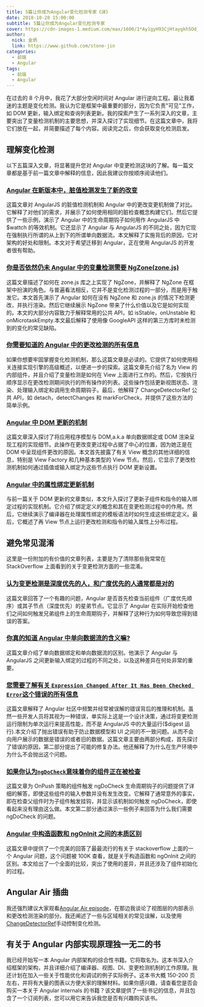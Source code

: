 ```yaml
---
title: 5篇让你成为Angular变化检测专家《译》
date: 2018-10-28 15:00:00
subtitle: 5篇让你成为Angular变化检测专家
cover: https://cdn-images-1.medium.com/max/1600/1*Ay1gyH93CjHtaygkh5Od_w.jpeg
author:
  nick: 金炳
  link: https://www.github.com/stone-jin
categories:
  - 前端
  - Angular
tags:
  - 前端
  - Angular
---
```


在过去的 8 个月中，我花了大部分空闲时间对 Angular 进行逆向工程。最让我着迷的主题是变化检测。我认为它是框架中最重要的部分，因为它负责"可见"工作，如 DOM 更新，输入绑定和查询列表更新。我的探索产生了一系列深入的文章，主要突出了变量检测机制的主要思想，并深入探讨了实现细节。在这篇文章中，我将它们放在一起，并简要描述了每个内容。阅读完之后，你会获取变化检测启发。

## 理解变化检测

以下五篇深入文章，将显著提升您对 Angular 中变更检测这块的了解。每一篇文章都是基于前一篇文章中解释的信息，因此我建议你按顺序阅读他们。

### [Angular 在新版本中，脏值检测发生了新的改变](https://www.520stone.com/page/article/Angular%E5%9C%A8%E6%96%B0%E7%89%88%E6%9C%AC%E4%B8%AD%E8%84%8F%E5%80%BC%E6%A3%80%E6%B5%8B%E6%9C%BA%E5%88%B6%E5%8F%91%E7%94%9F%E4%BA%86%E6%94%B9%E5%8F%98/)

这篇文章对 AngularJS 的脏值检测机制和 Angular 中的更改变更机制做了对比。它解释了对他们的需求，并展示了如何使用相同的脏检查概念构建它们。然后它提供了一些示例，演示了 Angular 中的生命周期钩子如何用作 AngularJS 中$wattch 的等效机制。它还显示了 Angular 与 AngularJS 的不同之处，因为它现在强制执行所谓的从上到下的所谓单向数据流。本文解释了实施背后的原因，它对架构的好处和限制。本文对于希望迁移到 Angular，正在使用 AngularJS 的开发者很有帮助。

### [你是否依然仍未 Angular 中的变量检测需要 NgZone(zone.js)](https://blog.angularindepth.com/do-you-still-think-that-ngzone-zone-js-is-required-for-change-detection-in-angular-16f7a575afef)

这篇文章描述了如何在 zone.js 库之上实现了 NgZone，并解释了 NgZone 在框架中扮演的角色。与普遍看法相反，它并不是变化检测过程的一部分，而是用于触发它。本文首先演示了 Angular 如何在没有 NgZone 和 zone.js 的情况下检测更改，并执行渲染。然后它继续展示 NgZone 带来了什么价值以及它是如何实现的。本文的大部分内容致力于解释常用的公共 API，如 isStable，onUnstable 和 onMicrotaskEmpty.本文最后解释了使用像 GoogleAPI 这样的第三方库时未检测到的变化的常见缺陷。

### [你需要知道的 Angular 中的更改检测的所有信息](https://blog.angularindepth.com/everything-you-need-to-know-about-change-detection-in-angular-8006c51d206f)

如果你想要牢固掌握变化检测机制，那么这篇文章是必读的。它提供了如何使用相关连接实现引擎的高级概述，以便进一步的探索。这篇文章先介绍了名为 View 的内部组件，并且介绍了变量检测是如何在 View 上面进行工作的。然后，它按执行顺序显示在更改检测期间执行的所有操作的列表。这些操作包括更新视图状态、渲染、处理输入绑定和调用生命周期钩子。最后，他解释了 ChangeDetectorRef 公共 API，如 detach，detectChanges 和 markForCheck，并提供了这些方法的简单示例。

### [Angular 中 DOM 更新的机制](https://blog.angularindepth.com/the-mechanics-of-dom-updates-in-angular-3b2970d5c03d)

这篇文章深入探讨了将应用程序模型与 DOM,a.k.a 单向数据绑定或 DOM 渲染呈现工程的实现细节。此操作在更改变更过程中占据了中心的位置，因为她正是在 DOM 中呈现组件更改的原因。本文首先披露了有关 View 概念的其他详细的信息，特别是 View Factory 和几种基本类型的 View 节点。然后，它显示了更改检测机制如何通过插值或输入绑定为这些节点执行 DOM 更新设置。

### [Angular 中的属性绑定更新机制](https://blog.angularindepth.com/the-mechanics-of-property-bindings-update-in-angular-39c0812bc4ce)

与前一篇关于 DOM 更新的文章类似，本文升入探讨了更新子组件和指令的输入绑定过程的实现机制。它介绍了绑定定义的概念和其在变更检测过程中的作用。然后，它继续演示了编译器在处理属性绑定的模板语法时如何生成这些绑定定义。最后，它概述了再 View 节点上运行更改检测和指令的输入属性上分布过程。

## 避免常见混淆

这里是一份附加的有价值的文章列表，主要是为了清除那些我常常在 StackOverflow 上面看到的关于变更检测方面的一些混淆。

### [认为变更检测是深度优先的人，和广度优先的人通常都是对的](https://blog.angularindepth.com/he-who-thinks-change-detection-is-depth-first-and-he-who-thinks-its-breadth-first-are-both-usually-8b6bf24a63e6)

这篇文章回答了一个有趣的问题，Angular 是否首先检查当前组件（广度优先顺序）或其子节点（深度优先）的星弟节点。它显示了 Angular 在实际开始检查他们之间如何触发兄弟组件上的生命周期钩子，并解释了这种行为如何导致您得到错误的答案。

### [你真的知道 Angular 中单向数据流的含义嘛?](https://blog.angularindepth.com/do-you-really-know-what-unidirectional-data-flow-means-in-angular-a6f55cefdc63)

这篇文章介绍了单向数据绑定和单向数据流的区别。他演示了 Angular 与 AngularJS 之间更新输入绑定的过程的不同之处，以及这种差异在何处非常的重要。

### [您需要了解有关 `Expression Changed After It Has Been Checked Error`这个错误的所有信息](https://blog.angularindepth.com/everything-you-need-to-know-about-the-expressionchangedafterithasbeencheckederror-error-e3fd9ce7dbb4)

这篇文章解释了 Angular 社区中频繁并经常被误解的错误背后的推理和机制。虽然一些开发人员将其视为一种错误，单实际上这是一个设计决策，通过将变更检测运行限制为单次运行来提高性能，而不是 AngularJS 中的大量运行($digest 运行).本文介绍了抛出错误有助于防止数据模型和 UI 之间的不一致问题。从而不会向用户展示的数据是错误的或者旧的数据。这篇文章主要由两部分构成，首先探讨了错误的原因，第二部分提出了可能的修复办法。他还解释了为什么在生产环境中为什么不会抛出这个问题。

### [如果你认为`ngDoCheck`意味着你的组件正在被检查](https://blog.angularindepth.com/if-you-think-ngdocheck-means-your-component-is-being-checked-read-this-article-36ce63a3f3e5)

这篇文章为 OnPush 策略的组件触发 ngDoCheck 生命周期钩子的问题提供了详细的解答，即使这些组件的输入参数并没有发生改变。它解释了通常意外的事实，即在检查父组件时为子组件触发挂钩，并显示该机制如何触发 ngDoCheck，即使看起来没有理由这么做。本文第二部分通过演示一些例子来回答为什么我们需要 ngDoCheck 的问题。

### [Angular 中构造函数和 ngOnInit 之间的本质区别](https://blog.angularindepth.com/the-essential-difference-between-constructor-and-ngoninit-in-angular-c9930c209a42)

这篇文章中提供了一个完美的回答了最最流行的有关于 stackoverflow 上面的一个 Angular 问题，这个问题被 100K 查看，就是关于构造函数和 ngOnInit 之间的区别。本文给出了一个全面的比较，突出了使用的差异，并且还涉及了组件初始化的过程。

## Angular Air 插曲

我还强烈建议大家观看[Angular Air episode](https://www.youtube.com/watch?v=WizqXZjztss&feature=youtu.be)，在那边我谈论了视图层的内部表示和更改检测渲染的部分。我还阐述了一些与区域相关的常见误解，以及使用[ChangeDetectorRef](https://angular.io/api/core/ChangeDetectorRef)手动控制变化检测。

## 有关于 Angular 内部实现原理独一无二的书

我已经开始写一本 Angular 内部架构的综合性书籍。它将取名为<Inside Angular>。这本书深入介绍框架的架构，并且详细介绍了编译器、视图、DI、变更检测机制的工作原理。我还计划在加入一些关于性能优化和调试的例子实际例子。这本书大概 150-200 页左右，并将有大量的图表以方便大家的理解材料。如果你感兴趣，请查看您是否会购买一本关于 Angular internals 的书籍？该文章提供了一些书记的信息，并且包含了一个订阅列表，您可以用它来告诉我您是否有兴趣购买该书。
